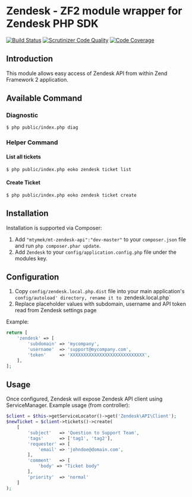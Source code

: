Zendesk - ZF2 module wrapper for Zendesk PHP SDK
=====================================================

[![Build Status](https://travis-ci.org/mtymek/Zendesk.png?branch=master)](https://travis-ci.org/mtymek/Zendesk)
[![Scrutinizer Code Quality](https://scrutinizer-ci.com/g/mtymek/Zendesk/badges/quality-score.png?b=master)](https://scrutinizer-ci.com/g/mtymek/Zendesk/?branch=master)
[![Code Coverage](https://scrutinizer-ci.com/g/mtymek/Zendesk/badges/coverage.png?b=master)](https://scrutinizer-ci.com/g/mtymek/Zendesk/?branch=master)

Introduction
------------

This module allows easy access of Zendesk API from within Zend Framework 2 application.

## Available Command

### Diagnostic

```
$ php public/index.php diag
```

### Helper Command

#### List all tickets

```
$ php public/index.php eoko zendesk ticket list
```

#### Create Ticket

```
$ php public/index.php eoko zendesk ticket create
```


Installation
------------
Installation is supported via Composer:

1. Add `"mtymek/mt-zendesk-api":"dev-master"` to your `composer.json` file and run `php composer.phar update`.
2. Add `Zendesk` to your `config/application.config.php` file under the modules key.


Configuration
-------------

1. Copy `config/zendesk.local.php.dist` file into your main application's `config/autoload' directory,
rename it to `zendesk.local.php`
2. Replace placeholder values with subdomain, username and API token read from Zendesk settings page

Example:

```php
return [
    'zendesk' => [
        'subdomain' => 'mycompany',
        'username'  => 'support@mycompany.com',
        'token'     => 'XXXXXXXXXXXXXXXXXXXXXXXXXXXX',
    ],
];
```

Usage
-----

Once configured, Zendesk will expose Zendesk API client using ServiceManager. Example usage (from controller):

```php
$client = $this->getServiceLocator()->get('Zendesk\API\Client');
$newTicket = $client->tickets()->create(
    [
        'subject'   => 'Question to Support Team',
        'tags'      => ['tag1', 'tag2'],
        'requester' => [
            'email' => 'johndoe@domain.com',
        ],
        'comment'   => [
            'body' => "Ticket body"
        ],
        'priority'  => 'normal'
    ]
);
```